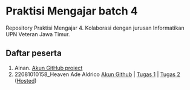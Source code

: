 # Praktisi Mengajar batch 4
Repository Praktisi Mengajar 4. Kolaborasi dengan jurusan Informatikan UPN Veteran Jawa Timur.

## Daftar peserta

1. Ainan. [Akun GitHub project](https://github.com/ainandoo/praktisi-mengajar-4/tree/main)
2. 22081010158_Heaven Ade Aldrico [Akun Github](https://github.com/ldriko) | [Tugas 1](https://github.com/ldriko/portfolio-cartoon) | [Tugas 2](https://github.com/ldriko/portofolio) ([Hosted](https://portofolio.fly.dev))
